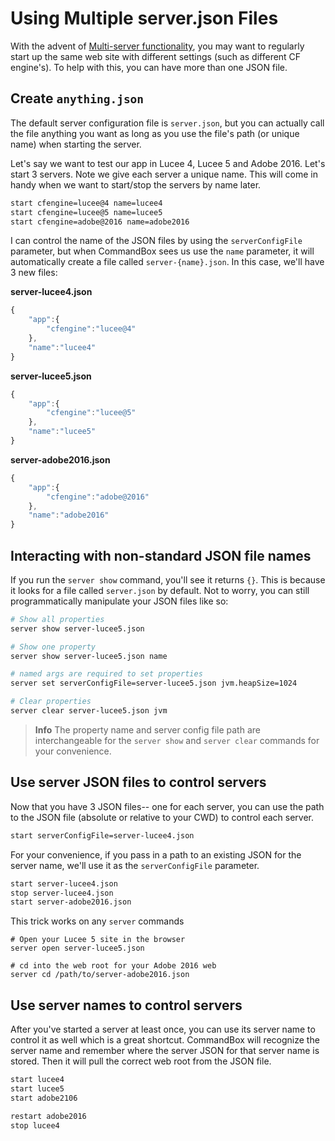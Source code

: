 # Using Multiple server.json Files

With the advent of [Multi-server functionality](../multi-engine_support.md), you may want to regularly start up the same web site with  different settings (such as different CF engine's).  To help with this, you can have more than one JSON file.  

## Create `anything.json`

The default server configuration file is `server.json`, but you can actually call the file anything you want as long as you use the file's path (or unique name) when starting the server.

Let's say we want to test our app in Lucee 4, Lucee 5 and Adobe 2016.  Let's start 3 servers.  Note we give each server a unique name.  This will come in handy when we want to start/stop the servers by name later.

```bash
start cfengine=lucee@4 name=lucee4
start cfengine=lucee@5 name=lucee5
start cfengine=adobe@2016 name=adobe2016
```

I can control the name of the JSON files by using the `serverConfigFile` parameter, but when CommandBox sees us use the `name` parameter, it will automatically create a file called `server-{name}.json`.  In this case, we'll have 3 new files:

**server-lucee4.json**
```js
{
    "app":{
        "cfengine":"lucee@4"
    },
    "name":"lucee4"
}
```
**server-lucee5.json**
```js
{
    "app":{
        "cfengine":"lucee@5"
    },
    "name":"lucee5"
}
```

**server-adobe2016.json**
```js
{
    "app":{
        "cfengine":"adobe@2016"
    },
    "name":"adobe2016"
}
```

## Interacting with non-standard JSON file names

If you run the `server show` command, you'll see it returns `{}`.  This is because it looks for a file called `server.json` by default.  Not to worry, you can still programmatically manipulate your JSON files like so:

``` bash
# Show all properties
server show server-lucee5.json

# Show one property
server show server-lucee5.json name

# named args are required to set properties
server set serverConfigFile=server-lucee5.json jvm.heapSize=1024 

# Clear properties
server clear server-lucee5.json jvm
```
>**Info** The property name and server config file path are interchangeable for the `server show` and `server clear` commands for your convenience.

## Use server JSON files to control servers
Now that you have 3 JSON files-- one for each server, you can use the path to the JSON file (absolute or relative to your CWD) to control each server.

```bash
start serverConfigFile=server-lucee4.json
```

For your convenience, if you pass in a path to an existing JSON for the server name, we'll use it as the  `serverConfigFile` parameter.  

```bash
start server-lucee4.json
stop server-lucee4.json
start server-adobe2016.json
```

This trick works on any `server` commands
```
# Open your Lucee 5 site in the browser
server open server-lucee5.json

# cd into the web root for your Adobe 2016 web
server cd /path/to/server-adobe2016.json
```

## Use server names to control servers
After you've started a server at least once, you can use its server name to control it as well which is a great shortcut.  CommandBox will recognize the server name and remember where the server JSON for that server name is stored. Then it will pull the correct web root from the JSON file.

```bash
start lucee4
start lucee5
start adobe2106

restart adobe2016
stop lucee4
```